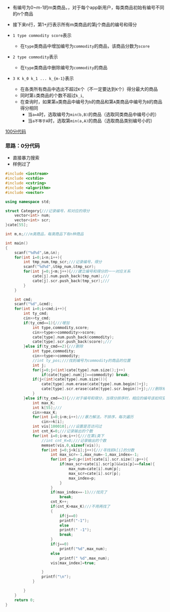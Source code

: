 * 有编号为0~m-1的m类商品，，对于每个app新用户，每类商品初始有编号不同的n个商品
* 接下来n行，第1+j行表示所有m类商品的第j个商品的编号和得分

* ```1 type commodity score```表示
  * 在```type```类商品中增加编号为```commodity```的商品，该商品分数为```score```
* ```2 type commodity```表示
  * 在```type```类商品中删除编号为```commodity```的商品
* ```3 K k_0 k_1 ... k_{m-1}```表示
  * 在各类所有商品中选出不超过```K```个（不一定要达到```K```个）得分最大的商品
  * 同时第```i```类商品的个数不超过```k_i```,
  * 在查询时，如果第```a```类商品中编号为```b```的商品和第```A```类商品中编号为```B```的商品得分相同
    * 当```a=A```时，选取编号为```min(b,B)```的商品（选取同类商品中编号小的）
    * 当```a不等于A```时，选取第```min(a,A)```的商品（选取商品类别编号小的）

[100分代码](https://blog.csdn.net/richenyunqi/article/details/101396817#commentBox)


### 思路：0分代码
* 直接暴力搜索
* 样例过了

```cpp
#include <iostream>
#include <cstdio>
#include <cstring>
#include <algorithm>
#include <vector>

using namespace std;

struct Category{///记录编号，和对应的得分
    vector<int> num;
    vector<int> scr;
}cate[55];

int m,n;///m类商品，每类商品下有n种商品

int main()
{
    scanf("%d%d",&m,&n);
    for(int i=0;i<n;i++){
        int tmp_num,tmp_scr;///记录编号，得分
        scanf("%d%d",&tmp_num,&tmp_scr);
        for(int j=0;j<m;j++){///建立编号和得分的一一对应关系
            cate[j].num.push_back(tmp_num);///
            cate[j].scr.push_back(tmp_scr);///
        }
    }

    int cmd;
    scanf("%d",&cmd);
    for(int i=0;i<cmd;i++){
        int ty_cmd;
        cin>>ty_cmd;
        if(ty_cmd==1){///增加
            int type,commodity,score;
            cin>>type>>commodity>>score;
            cate[type].num.push_back(commodity);
            cate[type].scr.push_back(score);///
        }else if(ty_cmd==2){///删除
            int type,commodity;
            cin>>type>>commodity;
            //int ty_pos;///找到编号为commodity的商品的位置
            int j;
            for(j=0;j<(int)cate[type].num.size();j++)
                if(cate[type].num[j]==commodity) break;
            if(j<(int)cate[type].num.size()){
                cate[type].num.erase(cate[type].num.begin()+j);
                cate[type].scr.erase(cate[type].scr.begin()+j);///删除相应的得分
            }
        }else if(ty_cmd==3){///对于编号和得分，当得分排序时，相应的编号该如何变换?
            int max_K;
            int k[55];///
            cin>>max_K;
            for(int i=0;i<m;i++)///暴力解法，不排序，每次遍历
                cin>>k[i];
            int vis[100010];///设置是否访问过
            int cnt_K=0;///记录输出的个数
            for(int i=0;i<m;i++){///在第i类下
                //int cnt_K=0;///记录输出的个数
                memset(vis,0,sizeof(vis));
                for(int j=0;j<k[i];j++){///寻找前k[i]的分数
                    int max_scr=-1,max_num=-1,max_index=-1;
                    for(int p=0;p<(int)cate[i].scr.size();p++){
                        if(max_scr<cate[i].scr[p]&&vis[p]==false){
                            max_num=cate[i].num[p];
                            max_scr=cate[i].scr[p];
                            max_index=p;
                        }
                    }
                    if(max_index==-1)///找完了
                        break;
                    cnt_K++;
                    if(cnt_K>max_K)///不用再找了
                    {
                        if(j==0)
                        printf("-1");
                        else
                        printf(" -1");
                        break;
                    }
                    if(j==0)
                        printf("%d",max_num);
                    else
                        printf(" %d",max_num);
                    vis[max_index]=true;

                }
                printf("\n");
            }

        }
    }
    return 0;
}


```
